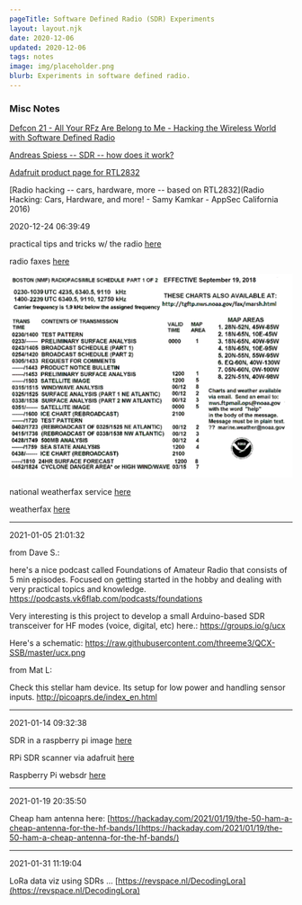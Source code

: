 ```yaml
---
pageTitle: Software Defined Radio (SDR) Experiments
layout: layout.njk
date: 2020-12-06
updated: 2020-12-06
tags: notes 
image: img/placeholder.png
blurb: Experiments in software defined radio.
---
```


### Misc Notes

[Defcon 21 - All Your RFz Are Belong to Me - Hacking the Wireless World with Software Defined Radio](https://www.youtube.com/watch?v=ZuNOD3XWp4A)

[Andreas Spiess -- SDR -- how does it work?](https://www.youtube.com/watch?v=xQVm-YTKR9s)

[Adafruit product page for RTL2832](https://www.adafruit.com/product/1497)

[Radio hacking -- cars, hardware, more -- based on RTL2832](Radio Hacking: Cars, Hardware, and more! - Samy Kamkar - AppSec California 2016)

2020-12-24 06:39:49

practical tips and tricks w/ the radio [here](https://gqrx.dk/doc/practical-tricks-and-tips)

radio faxes [here](https://www.weather.gov/marine/marshlatest)

![](/img/radio/PLAZ01.tiff)


national weatherfax service [here](https://www.weather.gov/marine/radiofax_charts)

weatherfax [here](https://www.weather.gov/marine/marsh)

---
2021-01-05 21:01:32

from Dave S.:

here's a nice podcast called Foundations of Amateur Radio that consists of 5 min episodes.  Focused on getting started in the hobby and dealing with very practical topics and knowledge.  https://podcasts.vk6flab.com/podcasts/foundations

Very interesting is this project to develop a small Arduino-based SDR transceiver for HF modes (voice, digital, etc) here.:
  https://groups.io/g/ucx

Here's a schematic: https://raw.githubusercontent.com/threeme3/QCX-SSB/master/ucx.png

from Mat L:

Check this stellar ham device. Its setup for low power and handling sensor inputs. http://picoaprs.de/index_en.html

---
2021-01-14 09:32:38

SDR in a raspberry pi image [here](https://hackaday.com/2019/12/20/all-your-sdr-software-in-a-handy-raspberry-pi-image/)

RPi SDR scanner via adafruit [here](https://learn.adafruit.com/freq-show-raspberry-pi-rtl-sdr-scanner)

Raspberry Pi websdr [here](https://github.com/reynico/raspberry-websdr)

---
2021-01-19 20:35:50

Cheap ham antenna here: [https://hackaday.com/2021/01/19/the-50-ham-a-cheap-antenna-for-the-hf-bands/](https://hackaday.com/2021/01/19/the-50-ham-a-cheap-antenna-for-the-hf-bands/)

---
2021-01-31 11:19:04

LoRa data viz using SDRs ... [https://revspace.nl/DecodingLora](https://revspace.nl/DecodingLora)